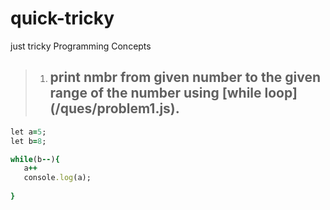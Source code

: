 # quick-tricky
just tricky Programming Concepts


> 1. <h2>print  nmbr from given number to the given range of the number using [while loop](/ques/problem1.js).

 ```Ruby
 let a=5;
let b=8;

while(b--){
    a++
    console.log(a);  
     
}


 ```
